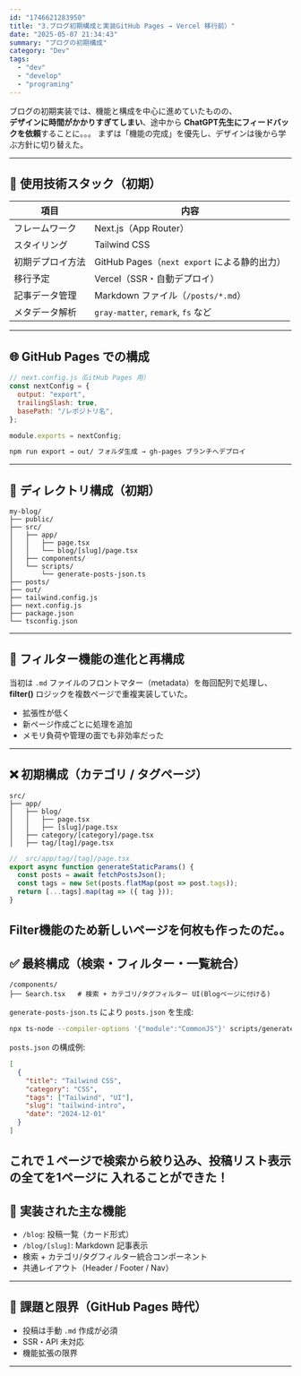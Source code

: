 ```yaml
---
id: "1746621283950"
title: "3.ブログ初期構成と実装GitHub Pages → Vercel 移行前）"
date: "2025-05-07 21:34:43"
summary: "ブログの初期構成"
category: "Dev"
tags:
  - "dev"
  - "develop"
  - "programing"
---
```


ブログの初期実装では、機能と構成を中心に進めていたものの、  
**デザインに時間がかかりすぎてしまい**、途中から **ChatGPT先生にフィードバックを依頼**することに。。。
まずは「機能の完成」を優先し、デザインは後から学ぶ方針に切り替えた。

---

## 🔧 使用技術スタック（初期）

| 項目               | 内容 |
|--------------------|------|
| フレームワーク       | Next.js（App Router） |
| スタイリング         | Tailwind CSS |
| 初期デプロイ方法     | GitHub Pages（`next export` による静的出力） |
| 移行予定             | Vercel（SSR・自動デプロイ） |
| 記事データ管理       | Markdown ファイル（`/posts/*.md`） |
| メタデータ解析       | `gray-matter`, `remark`, `fs` など |

---

## 🌐 GitHub Pages での構成

```js
// next.config.js（GitHub Pages 用）
const nextConfig = {
  output: "export",
  trailingSlash: true,
  basePath: "/レポジトリ名",
};

module.exports = nextConfig;
```

```bash
npm run export → out/ フォルダ生成 → gh-pages ブランチへデプロイ
```

---

## 📁 ディレクトリ構成（初期）

```
my-blog/
├── public/
├── src/
│   ├── app/
│   │   ├── page.tsx
│   │   └── blog/[slug]/page.tsx
│   ├── components/
│   └── scripts/
│       └── generate-posts-json.ts
├── posts/
├── out/
├── tailwind.config.js
├── next.config.js
├── package.json
└── tsconfig.json
```

---

## 🧠 フィルター機能の進化と再構成

当初は `.md` ファイルのフロントマター（metadata）を毎回配列で処理し、  
**filter()** ロジックを複数ページで重複実装していた。  
- 拡張性が低く  
- 新ページ作成ごとに処理を追加  
- メモリ負荷や管理の面でも非効率だった

---

## ❌ 初期構成（カテゴリ / タグページ）

```
src/
├── app/
│   ├── blog/
│   │   ├── page.tsx
│   │   ├── [slug]/page.tsx
│   ├── category/[category]/page.tsx
│   ├── tag/[tag]/page.tsx
```

```ts
//  src/app/tag/[tag]/page.tsx
export async function generateStaticParams() {
  const posts = await fetchPostsJson();
  const tags = new Set(posts.flatMap(post => post.tags));
  return [...tags].map(tag => ({ tag }));
}
```
Filter機能のため新しいページを何枚も作ったのだ。。
---

## ✅ 最終構成（検索・フィルター・一覧統合）

```
/components/
├── Search.tsx   # 検索 + カテゴリ/タグフィルター UI(Blogページに付ける)

```

`generate-posts-json.ts` により `posts.json` を生成:

```bash
npx ts-node --compiler-options '{"module":"CommonJS"}' scripts/generate-posts-json.ts
```

`posts.json` の構成例:

```json
[
  {
    "title": "Tailwind CSS",
    "category": "CSS",
    "tags": ["Tailwind", "UI"],
    "slug": "tailwind-intro",
    "date": "2024-12-01"
  }
]
```
これで１ページで検索から絞り込み、投稿リスト表示の全てを1ページに
入れることができた！
---

## 📄 実装された主な機能

- `/blog`: 投稿一覧（カード形式）
- `/blog/[slug]`: Markdown 記事表示
- 検索 + カテゴリ/タグフィルター統合コンポーネント
- 共通レイアウト（Header / Footer / Nav）

---

## 🚧 課題と限界（GitHub Pages 時代）

- 投稿は手動 `.md` 作成が必須
- SSR・API 未対応
- 機能拡張の限界

---
